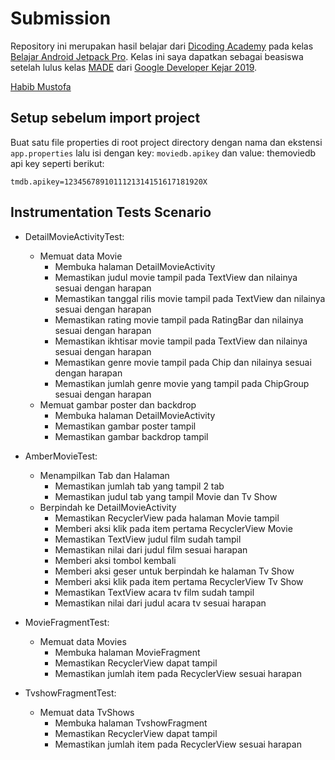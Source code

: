 # Submission

Repository ini merupakan hasil belajar dari [Dicoding Academy](https://www.dicoding.com) pada kelas [Belajar Android Jetpack Pro](https://www.dicoding.com/academies/129). Kelas ini saya dapatkan sebagai beasiswa setelah lulus kelas [MADE](https://www.dicoding.com/academies/14/) dari [Google Developer Kejar 2019](https://events.withgoogle.com/googledeveloperskejar/).

[Habib Mustofa](https://www.dicoding.com/users/413434)

## Setup sebelum import project

Buat satu file properties di root project directory dengan nama dan ekstensi `app.properties` lalu isi dengan key: `moviedb.apikey` dan value: themoviedb api key seperti berikut:

```properties
tmdb.apikey=1234567891011121314151617181920X
```

## Instrumentation Tests Scenario

* DetailMovieActivityTest:
    * Memuat data Movie
        * Membuka halaman DetailMovieActivity
        * Memastikan judul movie tampil pada TextView dan nilainya sesuai dengan harapan
        * Memastikan tanggal rilis movie tampil pada TextView dan nilainya sesuai dengan harapan
        * Memastikan rating movie tampil pada RatingBar dan nilainya sesuai dengan harapan
        * Memastikan ikhtisar movie tampil pada TextView dan nilainya sesuai dengan harapan
        * Memastikan genre movie tampil pada Chip dan nilainya sesuai dengan harapan
        * Memastikan jumlah genre movie yang tampil pada ChipGroup sesuai dengan harapan
    * Memuat gambar poster dan backdrop
        * Membuka halaman DetailMovieActivity
        * Memastikan gambar poster tampil
        * Memastikan gambar backdrop tampil

* AmberMovieTest:
    * Menampilkan Tab dan Halaman
        * Memastikan jumlah tab yang tampil 2 tab
        * Memastikan judul tab yang tampil Movie dan Tv Show
    * Berpindah ke DetailMovieActivity
        * Memastikan RecyclerView pada halaman Movie tampil
        * Memberi aksi klik pada item pertama RecyclerView Movie
        * Memastikan TextView judul film sudah tampil
        * Memastikan nilai dari judul film sesuai harapan
        * Memberi aksi tombol kembali
        * Memberi aksi geser untuk berpindah ke halaman Tv Show
        * Memberi aksi klik pada item pertama RecyclerView Tv Show
        * Memastikan TextView acara tv film sudah tampil
        * Memastikan nilai dari judul acara tv sesuai harapan

* MovieFragmentTest:
    * Memuat data Movies
        * Membuka halaman MovieFragment
        * Memastikan RecyclerView dapat tampil
        * Memastikan jumlah item pada RecyclerView sesuai harapan

* TvshowFragmentTest:
    * Memuat data TvShows
        * Membuka halaman TvshowFragment
        * Memastikan RecyclerView dapat tampil
        * Memastikan jumlah item pada RecyclerView sesuai harapan
